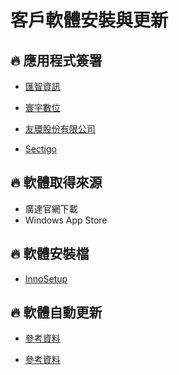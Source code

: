 # 客戶軟體安裝與更新

## 🔥 應用程式簽署

- [匯智資訊](https://www.cloudmax.com.tw/product/code-signing-certificates)

- [寰宇數位](https://www.ssl.com.tw/Products/other-certificate-products/compare_EVCodeSigning.asp)

- [友環股份有限公司](https://www.linksoft.com.tw/product/digicert)

- [Sectigo](https://sectigo.com/ssl-certificates-tls/code-signing)

## 🔥 軟體取得來源

- 廣達官網下載
- Windows App Store

## 🔥 軟體安裝檔

- [InnoSetup](https://jrsoftware.org/isinfo.php)

## 🔥 軟體自動更新

- [參考資料](https://itw01.com/8IRXDEV.html)

- [參考資料](https://www.it145.com/9/110334.html)
